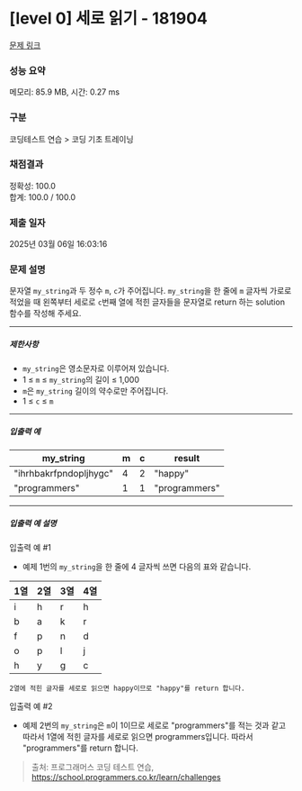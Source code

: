 # [level 0] 세로 읽기 - 181904 

[문제 링크](https://school.programmers.co.kr/learn/courses/30/lessons/181904) 

### 성능 요약

메모리: 85.9 MB, 시간: 0.27 ms

### 구분

코딩테스트 연습 > 코딩 기초 트레이닝

### 채점결과

정확성: 100.0<br/>합계: 100.0 / 100.0

### 제출 일자

2025년 03월 06일 16:03:16

### 문제 설명

<p style="user-select: auto !important;">문자열 <code style="user-select: auto !important;">my_string</code>과 두 정수 <code style="user-select: auto !important;">m</code>, <code style="user-select: auto !important;">c</code>가 주어집니다. <code style="user-select: auto !important;">my_string</code>을 한 줄에 <code style="user-select: auto !important;">m</code> 글자씩 가로로 적었을 때 왼쪽부터 세로로 <code style="user-select: auto !important;">c</code>번째 열에 적힌 글자들을 문자열로 return 하는 solution 함수를 작성해 주세요.</p>

<hr style="user-select: auto !important;">

<h5 style="user-select: auto !important;">제한사항</h5>

<ul style="user-select: auto !important;">
<li style="user-select: auto !important;"><code style="user-select: auto !important;">my_string</code>은 영소문자로 이루어져 있습니다.</li>
<li style="user-select: auto !important;">1 ≤ <code style="user-select: auto !important;">m</code> ≤ <code style="user-select: auto !important;">my_string</code>의 길이 ≤ 1,000</li>
<li style="user-select: auto !important;"><code style="user-select: auto !important;">m</code>은 <code style="user-select: auto !important;">my_string</code> 길이의 약수로만 주어집니다.</li>
<li style="user-select: auto !important;">1 ≤ <code style="user-select: auto !important;">c</code> ≤ <code style="user-select: auto !important;">m</code></li>
</ul>

<hr style="user-select: auto !important;">

<h5 style="user-select: auto !important;">입출력 예</h5>
<table class="table" style="user-select: auto !important;">
        <thead style="user-select: auto !important;"><tr style="user-select: auto !important;">
<th style="user-select: auto !important;">my_string</th>
<th style="user-select: auto !important;">m</th>
<th style="user-select: auto !important;">c</th>
<th style="user-select: auto !important;">result</th>
</tr>
</thead>
        <tbody style="user-select: auto !important;"><tr style="user-select: auto !important;">
<td style="user-select: auto !important;">"ihrhbakrfpndopljhygc"</td>
<td style="user-select: auto !important;">4</td>
<td style="user-select: auto !important;">2</td>
<td style="user-select: auto !important;">"happy"</td>
</tr>
<tr style="user-select: auto !important;">
<td style="user-select: auto !important;">"programmers"</td>
<td style="user-select: auto !important;">1</td>
<td style="user-select: auto !important;">1</td>
<td style="user-select: auto !important;">"programmers"</td>
</tr>
</tbody>
      </table>
<hr style="user-select: auto !important;">

<h5 style="user-select: auto !important;">입출력 예 설명</h5>

<p style="user-select: auto !important;">입출력 예 #1</p>

<ul style="user-select: auto !important;">
<li style="user-select: auto !important;">예제 1번의 <code style="user-select: auto !important;">my_string</code>을 한 줄에 4 글자씩 쓰면 다음의 표와 같습니다.</li>
</ul>
<table class="table" style="user-select: auto !important;">
        <thead style="user-select: auto !important;"><tr style="user-select: auto !important;">
<th style="user-select: auto !important;">1열</th>
<th style="user-select: auto !important;">2열</th>
<th style="user-select: auto !important;">3열</th>
<th style="user-select: auto !important;">4열</th>
</tr>
</thead>
        <tbody style="user-select: auto !important;"><tr style="user-select: auto !important;">
<td style="user-select: auto !important;">i</td>
<td style="user-select: auto !important;">h</td>
<td style="user-select: auto !important;">r</td>
<td style="user-select: auto !important;">h</td>
</tr>
<tr style="user-select: auto !important;">
<td style="user-select: auto !important;">b</td>
<td style="user-select: auto !important;">a</td>
<td style="user-select: auto !important;">k</td>
<td style="user-select: auto !important;">r</td>
</tr>
<tr style="user-select: auto !important;">
<td style="user-select: auto !important;">f</td>
<td style="user-select: auto !important;">p</td>
<td style="user-select: auto !important;">n</td>
<td style="user-select: auto !important;">d</td>
</tr>
<tr style="user-select: auto !important;">
<td style="user-select: auto !important;">o</td>
<td style="user-select: auto !important;">p</td>
<td style="user-select: auto !important;">l</td>
<td style="user-select: auto !important;">j</td>
</tr>
<tr style="user-select: auto !important;">
<td style="user-select: auto !important;">h</td>
<td style="user-select: auto !important;">y</td>
<td style="user-select: auto !important;">g</td>
<td style="user-select: auto !important;">c</td>
</tr>
</tbody>
      </table><div class="highlight" style="user-select: auto !important;"><pre class="codehilite" style="user-select: auto !important;"><code style="user-select: auto !important;">2열에 적힌 글자를 세로로 읽으면 happy이므로 "happy"를 return 합니다.
</code></pre></div>
<p style="user-select: auto !important;">입출력 예 #2</p>

<ul style="user-select: auto !important;">
<li style="user-select: auto !important;">예제 2번의 <code style="user-select: auto !important;">my_string</code>은 <code style="user-select: auto !important;">m</code>이 1이므로 세로로 "programmers"를 적는 것과 같고 따라서 1열에 적힌 글자를 세로로 읽으면 programmers입니다. 따라서 "programmers"를 return 합니다.</li>
</ul>


> 출처: 프로그래머스 코딩 테스트 연습, https://school.programmers.co.kr/learn/challenges
